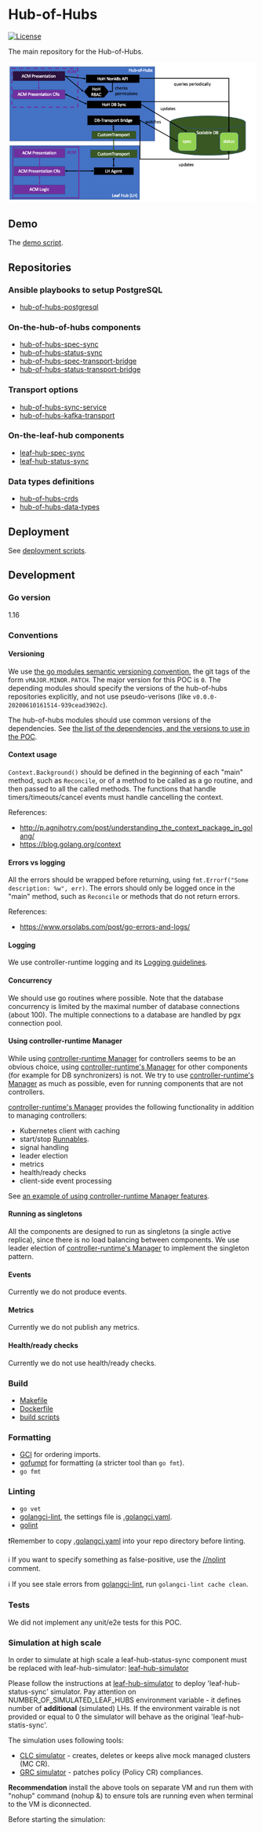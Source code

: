 # Hub-of-Hubs

[![License](https://img.shields.io/github/license/open-cluster-management/hub-of-hubs)](/LICENSE)

The main repository for the Hub-of-Hubs.

![ArchitectureDiagram](images/ScalableHOHArchitecture.png)

## Demo

The [demo script](demo.md).

## Repositories

### Ansible playbooks to setup PostgreSQL
* [hub-of-hubs-postgresql](https://github.com/open-cluster-management/hub-of-hubs-postgresql)

### On-the-hub-of-hubs components

* [hub-of-hubs-spec-sync](https://github.com/open-cluster-management/hub-of-hubs-spec-sync)
* [hub-of-hubs-status-sync](https://github.com/open-cluster-management/hub-of-hubs-status-sync)
* [hub-of-hubs-spec-transport-bridge](https://github.com/open-cluster-management/hub-of-hubs-spec-transport-bridge)
* [hub-of-hubs-status-transport-bridge](https://github.com/open-cluster-management/hub-of-hubs-status-transport-bridge)

### Transport options

* [hub-of-hubs-sync-service](https://github.com/open-cluster-management/hub-of-hubs-sync-service)
* [hub-of-hubs-kafka-transport](https://github.com/open-cluster-management/hub-of-hubs-kafka-transport)

### On-the-leaf-hub components

* [leaf-hub-spec-sync](https://github.com/open-cluster-management/leaf-hub-spec-sync)
* [leaf-hub-status-sync](https://github.com/open-cluster-management/leaf-hub-status-sync)

### Data types definitions

* [hub-of-hubs-crds](https://github.com/open-cluster-management/hub-of-hubs-crds)
* [hub-of-hubs-data-types](https://github.com/open-cluster-management/hub-of-hubs-data-types)

## Deployment

See [deployment scripts](deploy).

## Development

### Go version
 
1.16

### Conventions

#### Versioning

We use [the go modules semantic versioning convention](https://blog.golang.org/publishing-go-modules#TOC_3.), the git tags of the form `vMAJOR.MINOR.PATCH`. The major version for this POC is `0`. The depending modules should specify the versions of the hub-of-hubs repositories explicitly, and not use pseudo-verisons (like `v0.0.0-20200610161514-939cead3902c`).

The hub-of-hubs modules should use common versions of the dependencies. See [the list of the dependencies, and the versions to use in the POC](versions.md).

#### Context usage

`Context.Background()` should be defined in the beginning of each "main" method, such as `Reconcile`, or of a method to be called as a go routine,  and then passed to all the called methods. The functions that handle timers/timeouts/cancel events must handle cancelling the context.

References:
* http://p.agnihotry.com/post/understanding_the_context_package_in_golang/
* https://blog.golang.org/context

#### Errors vs logging

All the errors should be wrapped before returning, using `fmt.Errorf("Some description: %w", err)`. The errors should only be logged once in the "main" method, such as `Reconcile` or methods that do not return errors.

References:
* https://www.orsolabs.com/post/go-errors-and-logs/

#### Logging

We use controller-runtime logging and its [Logging guidelines](https://github.com/kubernetes-sigs/controller-runtime/blob/master/TMP-LOGGING.md).

#### Concurrency

We should use go routines where possible. Note that the database concurrency is limited by the maximal number of database connections (about 100). The multiple connections to a database are handled by pgx connection pool.

#### Using controller-runtime Manager

While using [controller-runtime Manager](https://pkg.go.dev/sigs.k8s.io/controller-runtime/pkg/manager) for controllers seems to be an obvious choice, 
using [controller-runtime's Manager](https://pkg.go.dev/sigs.k8s.io/controller-runtime/pkg/manager) for other components (for example for DB synchronizers) 
is not. We try to use [controller-runtime's Manager](https://pkg.go.dev/sigs.k8s.io/controller-runtime/pkg/manager) as much as possible, even for running components that are not controllers.

[controller-runtime's Manager](https://pkg.go.dev/sigs.k8s.io/controller-runtime/pkg/manager) provides the following functionality in addition to managing controllers:

   * Kubernetes client with caching
   * start/stop [Runnables](https://pkg.go.dev/sigs.k8s.io/controller-runtime@v0.6.0/pkg/manager#Runnable).
   * signal handling
   * leader election
   * metrics
   * health/ready checks
   * client-side event processing

See [an example of using controller-runtime Manager features](https://github.com/kubernetes-sigs/kubebuilder/blob/master/docs/book/src/cronjob-tutorial/testdata/project/main.go).

#### Running as singletons

All the components are designed to run as singletons (a single active replica), since there is no load balancing between components. We use leader election of [controller-runtime's Manager](https://pkg.go.dev/sigs.k8s.io/controller-runtime/pkg/manager) to implement the singleton pattern.

#### Events

Currently we do not produce events.

#### Metrics

Currently we do not publish any metrics.

#### Health/ready checks

Currently we do not use health/ready checks.

### Build
 
* [Makefile](https://github.com/open-cluster-management/hub-of-hubs-spec-sync/blob/main/Makefile) 
* [Dockerfile](https://github.com/open-cluster-management/hub-of-hubs-spec-sync/blob/main/build/Dockerfile) 
* [build scripts](https://github.com/open-cluster-management/hub-of-hubs-spec-sync/tree/main/build/scripts)

### Formatting

* [GCI](https://github.com/daixiang0/gci) for ordering imports.
* [gofumpt](https://github.com/mvdan/gofumpt) for formatting (a stricter tool than `go fmt`).
* `go fmt`

### Linting

* `go vet`
* [golangci-lint](https://github.com/golangci/golangci-lint), the settings file is [.golangci.yaml](https://github.com/open-cluster-management/hub-of-hubs-spec-sync/blob/main/.golangci.yaml). 
* [golint](https://github.com/golang/lint)

❗Remember to copy [.golangci.yaml](https://github.com/open-cluster-management/hub-of-hubs-spec-sync/blob/main/.golangci.yaml) into your repo directory before linting.

ℹ️ If you want to specify something as false-positive, use the [//nolint](https://golangci-lint.run/usage/false-positives/) comment.

ℹ️ If you see stale errors from [golangci-lint](https://github.com/golangci/golangci-lint), run `golangci-lint cache clean`.

### Tests

We did not implement any unit/e2e tests for this POC.

### Simulation at high scale

In order to simulate at high scale a leaf-hub-status-sync component must be replaced with leaf-hub-simulator:
[leaf-hub-simulator](https://github.com/open-cluster-management/leaf-hub-status-sync/tree/leaf-hub-simulator)

Please follow the instructions at [leaf-hub-simulator](https://github.com/open-cluster-management/leaf-hub-status-sync/tree/leaf-hub-simulator) to deploy 'leaf-hub-status-sync' simulator.
Pay attention on NUMBER_OF_SIMULATED_LEAF_HUBS environment variable - it defines number of **additional** (simulated) LHs. If the environment vairable is not provided or equal to 0 the simulator will behave as the original 'leaf-hub-statis-sync'.

The simulation uses following tools:
* [CLC simulator](https://github.com/hanqiuzh/acm-clc-scale) - creates, deletes or keeps alive mock managed clusters (MC CR).
* [GRC simulator](https://github.com/open-cluster-management/grc-simulator) - patches policy (Policy CR) compliances.

**Recommendation** install the above tools on separate VM and run them with "nohup" command (nohup <cmd> &) to ensure tols are running even when terminal to the VM is diconnected.

Before starting the simulation:






